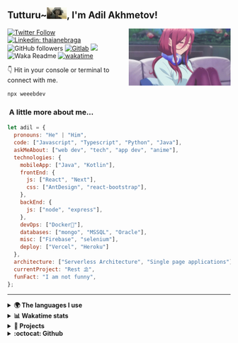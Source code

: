 <h2>Tutturu~<img src="img/tuturu.gif" width="45" alt="">, I'm Adil Akhmetov! <img src="img/miku-dance.gif" width="50" alt=""></h2>
<img align='right' src="img/miku.gif" width="230" alt="">
<a href="https://sdu.edu.kz/"><img src="img/sdu-ahegao.svg" align="right" width="100" alt=""></a>
</em></p>

[![Twitter Follow](https://img.shields.io/twitter/follow/weeebdev?label=Follow)](https://twitter.com/intent/follow?screen_name=weeebdev)
[![Linkedin: thaianebraga](https://img.shields.io/badge/-adildev-blue?style=flat-square&logo=Linkedin&logoColor=white&link=https://www.linkedin.com/in/adildev/)](https://www.linkedin.com/in/adildev/)
![GitHub followers](https://img.shields.io/github/followers/weeebdev?label=Follow&style=flat-square)
[![Gitlab](https://img.shields.io/badge/Gitlab-weeebdev-orange?style=flat-square&logo=gitlab)](https://gitlab.com/weeebdev)
![](https://visitor-badge.glitch.me/badge?page_id=weeebdev.weeebdev)
![Waka Readme](https://github.com/weeebdev/weeebdev/workflows/Waka%20Readme/badge.svg)
[![wakatime](https://wakatime.com/badge/user/1fb6390f-222e-4088-8de8-840ef1443858.svg)](https://wakatime.com/@1fb6390f-222e-4088-8de8-840ef1443858)
<!-- [![Leetcode badge](https://leetcode-badge.chyroc.cn/?name=user3449f)](https://leetcode.com/user3449f/) -->

👇 Hit in your console or terminal to connect with me.

```bash
npx weeebdev
```

### <img src="https://media.giphy.com/media/VgCDAzcKvsR6OM0uWg/giphy.gif" width="50" alt=""> A little more about me...

```javascript
let adil = {
  pronouns: "He" | "Him",
  code: ["Javascript", "Typescript", "Python", "Java"],
  askMeAbout: ["web dev", "tech", "app dev", "anime"],
  technologies: {
    mobileApp: ["Java", "Kotlin"],
    frontEnd: {
      js: ["React", "Next"],
      css: ["AntDesign", "react-bootstrap"],
    },
    backEnd: {
      js: ["node", "express"],
    },
    devOps: ["Docker🐳"],
    databases: ["mongo", "MSSQL", "Oracle"],
    misc: ["Firebase", "selenium"],
    deploy: ["Vercel", "Heroku"]
  },
  architecture: ["Serverless Architecture", "Single page applications"],
  currentProject: "Rest ⛱",
  funFact: "I am not funny",
};
```

---

<details>
  <summary><b>🌍 The languages I use</b></summary>
  <hr>
  
  
| ⏰ Past month | ⌛️ Past Year |
|---|---|
| <a href="https://wakatime.com/@adildev"><img src="https://wakatime.com/share/@adilDev/4ebe423a-b427-4031-b073-d221b9528df7.svg" height="300px"></a> | <a href="https://wakatime.com/@adildev"><img src="https://wakatime.com/share/@adilDev/1b4a30f1-9a7f-47fe-b8d2-0fc90f37fcd3.svg" height="300px"></a> |
</details>

<details>
<summary><b>📊 Wakatime stats</b><br></summary>
<div>
<hr/>

<!--START_SECTION:waka-->
![Code Time](http://img.shields.io/badge/Code%20Time-4%2C749%20hrs%2025%20mins-blue)

![Profile Views](http://img.shields.io/badge/Profile%20Views-0-blue)

![Lines of code](https://img.shields.io/badge/From%20Hello%20World%20I%27ve%20Written-9.1%20million%20lines%20of%20code-blue)

**🐱 My GitHub Data** 

> 📦 578.3 kB Used in GitHub's Storage 
 > 
> 🏆 1,202 Contributions in the Year 2024
 > 
> 💼 Opted to Hire
 > 
> 📜 63 Public Repositories 
 > 
> 🔑 16 Private Repositories 
 > 
**I'm an Early 🐤** 

```text
🌞 Morning                419 commits         █░░░░░░░░░░░░░░░░░░░░░░░░   05.03 % 
🌆 Daytime                3930 commits        ████████████░░░░░░░░░░░░░   47.20 % 
🌃 Evening                3255 commits        ██████████░░░░░░░░░░░░░░░   39.09 % 
🌙 Night                  722 commits         ██░░░░░░░░░░░░░░░░░░░░░░░   08.67 % 
```
📅 **I'm Most Productive on Tuesday** 

```text
Monday                   1003 commits        ███░░░░░░░░░░░░░░░░░░░░░░   12.05 % 
Tuesday                  2105 commits        ██████░░░░░░░░░░░░░░░░░░░   25.28 % 
Wednesday                988 commits         ███░░░░░░░░░░░░░░░░░░░░░░   11.87 % 
Thursday                 1116 commits        ███░░░░░░░░░░░░░░░░░░░░░░   13.40 % 
Friday                   480 commits         █░░░░░░░░░░░░░░░░░░░░░░░░   05.77 % 
Saturday                 892 commits         ███░░░░░░░░░░░░░░░░░░░░░░   10.71 % 
Sunday                   1742 commits        █████░░░░░░░░░░░░░░░░░░░░   20.92 % 
```


📊 **This Week I Spent My Time On** 

```text
🕑︎ Time Zone: Asia/Almaty

💬 Programming Languages: 
Other                    21 hrs 46 mins      ██████████████████████░░░   88.39 % 
Markdown                 1 hr 25 mins        █░░░░░░░░░░░░░░░░░░░░░░░░   05.76 % 
Python                   1 hr 24 mins        █░░░░░░░░░░░░░░░░░░░░░░░░   05.70 % 
C++                      2 mins              ░░░░░░░░░░░░░░░░░░░░░░░░░   00.14 % 
HTTP Request             0 secs              ░░░░░░░░░░░░░░░░░░░░░░░░░   00.01 % 

🔥 Editors: 
Chrome                   21 hrs 14 mins      ██████████████████████░░░   86.20 % 
Obsidian                 1 hr 25 mins        █░░░░░░░░░░░░░░░░░░░░░░░░   05.76 % 
Emacs                    1 hr 22 mins        █░░░░░░░░░░░░░░░░░░░░░░░░   05.56 % 
fish                     32 mins             █░░░░░░░░░░░░░░░░░░░░░░░░   02.17 % 
Neovim                   4 mins              ░░░░░░░░░░░░░░░░░░░░░░░░░   00.29 % 

🐱‍💻 Projects: 
Writing                  10 hrs 2 mins       ██████████░░░░░░░░░░░░░░░   40.76 % 
Terminal                 4 hrs 14 mins       ████░░░░░░░░░░░░░░░░░░░░░   17.19 % 
ecc                      2 hrs 54 mins       ███░░░░░░░░░░░░░░░░░░░░░░   11.80 % 
hfs                      1 hr 37 mins        ██░░░░░░░░░░░░░░░░░░░░░░░   06.60 % 
calories-tracker         1 hr 29 mins        ██░░░░░░░░░░░░░░░░░░░░░░░   06.07 % 

💻 Operating System: 
Mac                      24 hrs 38 mins      █████████████████████████   100.00 % 
```

**I Mostly Code in TypeScript** 

```text
TypeScript               17 repos            ████░░░░░░░░░░░░░░░░░░░░░   16.35 % 
HTML                     9 repos             ██░░░░░░░░░░░░░░░░░░░░░░░   08.65 % 
Python                   5 repos             █░░░░░░░░░░░░░░░░░░░░░░░░   04.81 % 
Typst                    2 repos             ░░░░░░░░░░░░░░░░░░░░░░░░░   01.92 % 
C++                      1 repo              ░░░░░░░░░░░░░░░░░░░░░░░░░   00.96 % 
```



**Timeline**

![Lines of Code chart](https://raw.githubusercontent.com/weeebdev/weeebdev/master/assets/bar_graph.png)


 Last Updated on 06/08/2024 01:30:11 UTC
<!--END_SECTION:waka-->
</div>
</details>

<details>
<summary><b>🧾 Projects</b></summary>
<hr>

|Project|Status|
|---|---|
|[![ReadMe Card](https://github-readme-stats.vercel.app/api/pin/?username=weeebdev&repo=waifu.pics&theme=dracula)](https://github.com/weeebdev/waifu.pics)|[![time tracker](https://wakatime.com/badge/github/weeebdev/waifu.pics.svg)](https://wakatime.com/badge/github/weeebdev/waifu.pics)|
|[![ReadMe Card](https://github-readme-stats.vercel.app/api/pin/?username=mentor-ship&repo=mentorship&theme=dracula)](https://github.com/Mentor-ship/Mentorship)|[![time tracker](https://wakatime.com/badge/github/Mentor-ship/Mentorship.svg)](https://wakatime.com/badge/github/Mentor-ship/Mentorship)|
|[![ReadMe Card](https://github-readme-stats.vercel.app/api/pin/?username=masters-and-Abu&repo=tolqyn&theme=dracula)](https://github.com/Masters-and-Abu/Tolqyn)|[![time tracker](https://wakatime.com/badge/github/Masters-and-Abu/Tolqyn.svg)](https://wakatime.com/badge/github/Masters-and-Abu/Tolqyn)|
|[![ReadMe Card](https://github-readme-stats.vercel.app/api/pin/?username=dracula&repo=unigram&theme=dracula)](https://github.com/dracula/unigram)||

</details>

<details>
  <summary><b>:octocat: Github</b></summary>
  <hr>
  <a href="https://sourcekarma.vercel.app/weeebdev"><img src="https://sourcekarma-og.vercel.app/api/weeebdev/github" alt="" align="left"/></a>
  <img src="https://github-readme-stats.vercel.app/api?username=weeebdev&show_icons=true&theme=dracula&hide_title=true&hide_rank=true&count_private=true" align="right"/>
</details>
<div align="center">
  <kbd>
    <img src="https://waifu.now.sh/sfw/hug" alt="">
  </kbd>
</div>
